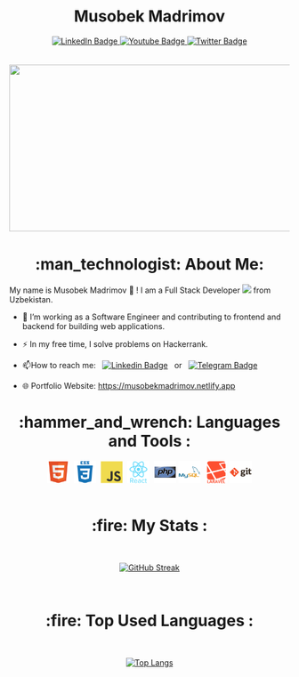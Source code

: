 <!-- ### Hi there 👋 -->

<div id="header" align="center">
<!--   <img src="https://media.giphy.com/media/R03zWv5p1oNSQd91EP/giphy.gif" width="400"/> -->
  <h1> Musobek Madrimov </h1>
  
</div>
<div id="badges" align="center">
  <a href="https://www.linkedin.com/in/musobekmadrimov/">
    <img src="https://img.shields.io/badge/LinkedIn-blue?style=for-the-badge&logo=linkedin&logoColor=white" alt="LinkedIn Badge"/>
  </a>
  <a href="https://instagram.com/musobekmadrimov">
    <img src="http://assets.stickpng.com/thumbs/580b57fcd9996e24bc43c521.png" alt="Youtube Badge" width="30" height="30"/>
  </a>
  <a href="https://twitter.com/musobekmadrimov">
    <img src="https://img.shields.io/badge/Twitter-blue?style=for-the-badge&logo=twitter&logoColor=white" alt="Twitter Badge"/>
  </a>
</div>
<div align="center">
  
<img src="https://komarev.com/ghpvc/?username=musobekmadrimov&style=flat-square&color=blue" alt="" align="center" />
</div>
<br />
  
<div align="center">
  <img src="https://media.giphy.com/media/dWesBcTLavkZuG35MI/giphy.gif" width="600" height="300"/>
</div>

<div align="center"> <h1> :man_technologist: About Me: </h1></div>

My name is Musobek Madrimov :call_me_hand: ! I am a Full Stack Developer <img src="https://media.giphy.com/media/WUlplcMpOCEmTGBtBW/giphy.gif" width="30"> from Uzbekistan.
- :telescope: I’m working as a Software Engineer and contributing to frontend and backend for building web applications.

- :zap: In my free time, I solve problems on Hackerrank.

- :mailbox:How to reach me: &nbsp; [![Linkedin Badge](https://img.shields.io/badge/-musobekmadrimov-blue?style=flat&logo=Linkedin&logoColor=white)](https://www.linkedin.com/in/musobekmadrimov/) &nbsp; or &nbsp; [<img src="https://upload.wikimedia.org/wikipedia/commons/thumb/8/82/Telegram_logo.svg/640px-Telegram_logo.svg.png" alt="Telegram Badge" width="30" height="30"/>](https://t.me/musobekmadrimov/)
 
- :globe_with_meridians: Portfolio Website: https://musobekmadrimov.netlify.app


<div align="center"> <h1> :hammer_and_wrench: Languages and Tools : </h1>
<div>
  <img src="https://github.com/devicons/devicon/blob/master/icons/html5/html5-original.svg" title="HTML5" alt="HTML" width="40" height="40"/>&nbsp;
  <img src="https://github.com/devicons/devicon/blob/master/icons/css3/css3-plain-wordmark.svg"  title="CSS3" alt="CSS" width="40" height="40"/>&nbsp;
  <img src="https://github.com/devicons/devicon/blob/master/icons/javascript/javascript-original.svg" title="JavaScript" alt="JavaScript" width="40" height="40"/>&nbsp;
  <img src="https://github.com/devicons/devicon/blob/master/icons/react/react-original-wordmark.svg" title="React" alt="React" width="40" height="40"/>&nbsp;
  <img src="https://raw.githubusercontent.com/devicons/devicon/1119b9f84c0290e0f0b38982099a2bd027a48bf1/icons/php/php-original.svg" title="PHP" **alt="PHP" width="40" height="40"/>
  <img src="https://github.com/devicons/devicon/blob/master/icons/mysql/mysql-original-wordmark.svg" title="MySQL"  alt="MySQL" width="40" height="40"/>&nbsp;
  <img src="https://raw.githubusercontent.com/devicons/devicon/1119b9f84c0290e0f0b38982099a2bd027a48bf1/icons/laravel/laravel-plain-wordmark.svg" title="Laravel" **alt="Laravel" width="40" height="40"/>
  <img src="https://github.com/devicons/devicon/blob/master/icons/git/git-original-wordmark.svg" title="Git" **alt="Git" width="40" height="40"/>
</div>
</div>
<br />
<div align="center"> <h1> :fire: My Stats : </h1></div>
<br />
<div align="center">
  
[![GitHub Streak](http://github-readme-streak-stats.herokuapp.com?user=musobekmadrimov&theme=dark&date_format=M%20j%5B%2C%20Y%5D)](https://git.io/streak-stats)

  </div>
<br />
<div align="center"> <h1> :fire: Top Used Languages : </h1></div>
<br />
<div align="center">
  
[![Top Langs](https://github-readme-stats.vercel.app/api/top-langs/?username=musobekmadrimov&layout=compact&theme=vision-friendly-dark)](https://github.com/anuraghazra/github-readme-stats)
  
</div>



<!--
**musobekmadrimov/musobekmadrimov** is a ✨ _special_ ✨ repository because its `README.md` (this file) appears on your GitHub profile.

Here are some ideas to get you started:

- 🔭 I’m currently working on ...
- 🌱 I’m currently learning ...
- 👯 I’m looking to collaborate on ...
- 🤔 I’m looking for help with ...
- 💬 Ask me about ...
- 📫 How to reach me: ...
- 😄 Pronouns: ...
- ⚡ Fun fact: ...
-->
